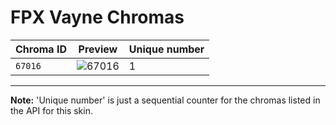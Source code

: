 # FPX Vayne Chromas

| Chroma ID | Preview | Unique number |
|---|---|---|
| `67016` | ![67016](https://raw.communitydragon.org/latest/plugins/rcp-be-lol-game-data/global/default/v1/champion-chroma-images/67/67016.png) | 1 |

---

**Note:** 'Unique number' is just a sequential counter for the chromas listed in the API for this skin.